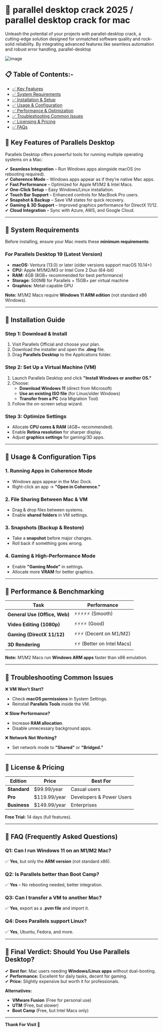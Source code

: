 # 🚀 parallel desktop crack 2025 / parallel desktop crack for mac


Unleash the potential of your projects with parallel-desktop crack, a cutting-edge solution designed for unmatched software quality and rock-solid reliability. By integrating advanced features like seamless automation and robust error handling, parallel-desktop

![image](https://github.com/user-attachments/assets/1dcad0d1-0ed2-4c6a-8a6d-5170461f337d)

## 📋 Table of Contents:-
* [✅ Key Features]()
* [✅ System Requirements]()
* [✅ Installation & Setup]()
* [✅ Usage & Configuration]()
* [✅ Performance & Optimization]()
* [✅ Troubleshooting Common Issues]()
* [✅ Licensing & Pricing]()
* [✅ FAQs]()


## **🔹 Key Features of Parallels Desktop**  
Parallels Desktop offers powerful tools for running multiple operating systems on a Mac:  

✔ **Seamless Integration** – Run Windows apps alongside macOS (no rebooting required).  
✔ **Coherence Mode** – Windows apps appear as if they’re native Mac apps.  
✔ **Fast Performance** – Optimized for Apple M1/M2 & Intel Macs.  
✔ **One-Click Setup** – Easy Windows/Linux installation.  
✔ **Touch Bar Support** – Enhanced controls for MacBook Pro users.  
✔ **Snapshot & Backup** – Save VM states for quick recovery.  
✔ **Gaming & 3D Support** – Improved graphics performance for DirectX 11/12.  
✔ **Cloud Integration** – Sync with Azure, AWS, and Google Cloud.  

---  

## **🔹 System Requirements**  
Before installing, ensure your Mac meets these **minimum requirements**:  

### **For Parallels Desktop 19 (Latest Version)**  
- **macOS:** Ventura (13.0) or later (older versions support macOS 10.14+)  
- **CPU:** Apple M1/M2/M3 or Intel Core 2 Duo (64-bit)  
- **RAM:** 4GB (8GB+ recommended for best performance)  
- **Storage:** 500MB for Parallels + 15GB+ per virtual machine  
- **Graphics:** Metal-capable GPU  

**Note:** M1/M2 Macs require **Windows 11 ARM edition** (not standard x86 Windows).  

---  

## **🔹 Installation Guide**  
### **Step 1: Download & Install**  
1. Visit Parallels Official and choose your plan.  
2. Download the installer and open the **.dmg** file.  
3. Drag **Parallels Desktop** to the Applications folder.  

### **Step 2: Set Up a Virtual Machine (VM)**  
1. Launch Parallels Desktop and click **"Install Windows or another OS."**  
2. Choose:  
   - **Download Windows 11** (direct from Microsoft)  
   - **Use an existing ISO file** (for Linux/older Windows)  
   - **Transfer from a PC** (via Migration Tool)  
3. Follow the on-screen setup wizard.  

### **Step 3: Optimize Settings**  
- Allocate **CPU cores & RAM** (4GB+ recommended).  
- Enable **Retina resolution** for sharper display.  
- Adjust **graphics settings** for gaming/3D apps.  

---  

## **🔹 Usage & Configuration Tips**  
### **1. Running Apps in Coherence Mode**  
- Windows apps appear in the Mac Dock.  
- Right-click an app → **"Open in Coherence."**  

### **2. File Sharing Between Mac & VM**  
- Drag & drop files between systems.  
- Enable **shared folders** in VM settings.  

### **3. Snapshots (Backup & Restore)**  
- Take a **snapshot** before major changes.  
- Roll back if something goes wrong.  

### **4. Gaming & High-Performance Mode**  
- Enable **"Gaming Mode"** in settings.  
- Allocate more **VRAM** for better graphics.  

---  

## **🔹 Performance & Benchmarking**  
| **Task**               | **Performance** |  
|-------------------------|----------------|  
| **General Use (Office, Web)** | ⚡⚡⚡⚡⚡ (Smooth) |  
| **Video Editing (1080p)** | ⚡⚡⚡⚡ (Good) |  
| **Gaming (DirectX 11/12)** | ⚡⚡⚡ (Decent on M1/M2) |  
| **3D Rendering** | ⚡⚡ (Better on Intel Macs) |  

**Note:** M1/M2 Macs run **Windows ARM apps** faster than x86 emulation.  

---  

## **🔹 Troubleshooting Common Issues**  
❌ **VM Won’t Start?**  
- Check **macOS permissions** in System Settings.  
- Reinstall **Parallels Tools** inside the VM.  

❌ **Slow Performance?**  
- Increase **RAM allocation**.  
- Disable unnecessary background apps.  

❌ **Network Not Working?**  
- Set network mode to **"Shared"** or **"Bridged."**  

---  

## **🔹 License & Pricing**  
| **Edition** | **Price** | **Best For** |  
|-------------|----------|-------------|  
| **Standard** | $99.99/year | Casual users |  
| **Pro** | $119.99/year | Developers & Power Users |  
| **Business** | $149.99/year | Enterprises |  

**Free Trial:** 14 days (full features).  

---  

## **🔹 FAQ (Frequently Asked Questions)**  

### **Q1: Can I run Windows 11 on an M1/M2 Mac?**  
✅ **Yes**, but only the **ARM version** (not standard x86).  

### **Q2: Is Parallels better than Boot Camp?**  
✅ **Yes** – No rebooting needed, better integration.  

### **Q3: Can I transfer a VM to another Mac?**  
✅ **Yes**, export as a **.pvm file** and import it.  

### **Q4: Does Parallels support Linux?**  
✅ **Yes**, Ubuntu, Fedora, and more.  

---  

## **🔹 Final Verdict: Should You Use Parallels Desktop?**  
✔ **Best for:** Mac users needing **Windows/Linux apps** without dual-booting.  
✔ **Performance:** Excellent for daily tasks, decent for gaming.  
✔ **Price:** Slightly expensive but worth it for professionals.  

**Alternatives:**  
- **VMware Fusion** (Free for personal use)  
- **UTM** (Free, but slower)  
- **Boot Camp** (Free, but Intel Macs only)  

---  
**Thank For Visit 💖**
